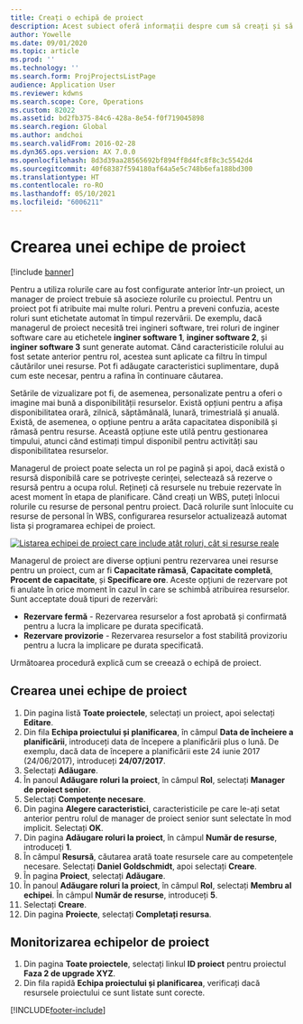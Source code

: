 ```yaml
---
title: Creați o echipă de proiect
description: Acest subiect oferă informații despre cum să creați și să gestionați echipe de proiect.
author: Yowelle
ms.date: 09/01/2020
ms.topic: article
ms.prod: ''
ms.technology: ''
ms.search.form: ProjProjectsListPage
audience: Application User
ms.reviewer: kdwns
ms.search.scope: Core, Operations
ms.custom: 82022
ms.assetid: bd2fb375-84c6-428a-8e54-f0f719045898
ms.search.region: Global
ms.author: andchoi
ms.search.validFrom: 2016-02-28
ms.dyn365.ops.version: AX 7.0.0
ms.openlocfilehash: 8d3d39aa28565692bf894ff8d4fc8f8c3c5542d4
ms.sourcegitcommit: 40f68387f594180af64a5e5c748b6efa188bd300
ms.translationtype: HT
ms.contentlocale: ro-RO
ms.lasthandoff: 05/10/2021
ms.locfileid: "6006211"
---
```

# <a name="create-a-project-team"></a>Crearea unei echipe de proiect

[!include [banner](../includes/banner.md)]

Pentru a utiliza rolurile care au fost configurate anterior într-un proiect, un manager de proiect trebuie să asocieze rolurile cu proiectul. Pentru un proiect pot fi atribuite mai multe roluri. Pentru a preveni confuzia, aceste roluri sunt etichetate automat în timpul rezervării. De exemplu, dacă managerul de proiect necesită trei ingineri software, trei roluri de inginer software care au etichetele **inginer software 1**, **inginer software 2**, și **inginer software 3** sunt generate automat. Când caracteristicile rolului au fost setate anterior pentru rol, acestea sunt aplicate ca filtru în timpul căutărilor unei resurse. Pot fi adăugate caracteristici suplimentare, după cum este necesar, pentru a rafina în continuare căutarea.

Setările de vizualizare pot fi, de asemenea, personalizate pentru a oferi o imagine mai bună a disponibilității resurselor. Există opțiuni pentru a afișa disponibilitatea orară, zilnică, săptămânală, lunară, trimestrială și anuală. Există, de asemenea, o opțiune pentru a arăta capacitatea disponibilă și rămasă pentru resurse. Această opțiune este utilă pentru gestionarea timpului, atunci când estimați timpul disponibil pentru activități sau disponibilitatea resurselor.

Managerul de proiect poate selecta un rol pe pagină și apoi, dacă există o resursă disponibilă care se potrivește cerinței, selectează să rezerve o resursă pentru a ocupa rolul. Rețineți că resursele nu trebuie rezervate în acest moment în etapa de planificare. Când creați un WBS, puteți înlocui rolurile cu resurse de personal pentru proiect. Dacă rolurile sunt înlocuite cu resurse de personal în WBS, configurarea resurselor actualizează automat lista și programarea echipei de proiect.

[![Listarea echipei de proiect care include atât roluri, cât și resurse reale](./media/projectresourcing03-1024x368.jpg)](./media/projectresourcing03.jpg) 

Managerul de proiect are diverse opțiuni pentru rezervarea unei resurse pentru un proiect, cum ar fi **Capacitate rămasă**, **Capacitate completă**, **Procent de capacitate**, și **Specificare ore**. Aceste opțiuni de rezervare pot fi anulate în orice moment în cazul în care se schimbă atribuirea resurselor. Sunt acceptate două tipuri de rezervări:

- **Rezervare fermă** - Rezervarea resurselor a fost aprobată și confirmată pentru a lucra la implicare pe durata specificată.
- **Rezervare provizorie** - Rezervarea resurselor a fost stabilită provizoriu pentru a lucra la implicare pe durata specificată.

Următoarea procedură explică cum se creează o echipă de proiect.

## <a name="create-a-project-team"></a>Crearea unei echipe de proiect

1. Din pagina listă **Toate proiectele**, selectați un proiect, apoi selectați **Editare**.
2. Din fila **Echipa proiectului și planificarea**, în câmpul **Data de încheiere a planificării**, introduceți data de începere a planificării plus o lună. De exemplu, dacă data de începere a planificării este 24 iunie 2017 (24/06/2017), introduceți **24/07/2017**.
3. Selectați **Adăugare**.
4. În panoul **Adăugare roluri la proiect**, în câmpul **Rol**, selectați **Manager de proiect senior**.
5. Selectați **Competențe necesare**.
6. Din pagina **Alegere caracteristici**, caracteristicile pe care le-ați setat anterior pentru rolul de manager de proiect senior sunt selectate în mod implicit. Selectați **OK**.
7. Din pagina **Adăugare roluri la proiect**, în câmpul **Număr de resurse**, introduceți **1**.
8. În câmpul **Resursă**, căutarea arată toate resursele care au competențele necesare. Selectați **Daniel Goldschmidt**, apoi selectați **Creare**.
9. În pagina **Proiect**, selectați **Adăugare**.
10. În panoul **Adăugare roluri la proiect**, în câmpul **Rol**, selectați **Membru al echipei**. În câmpul **Număr de resurse**, introduceți **5**.
11. Selectați **Creare**.
12. Din pagina **Proiecte**, selectați **Completați resursa**.

## <a name="monitor-project-teams"></a>Monitorizarea echipelor de proiect
1. Din pagina **Toate proiectele**, selectați linkul **ID proiect** pentru proiectul **Faza 2 de upgrade XYZ**.
2. Din fila rapidă **Echipa proiectului și planificarea**, verificați dacă resursele proiectului ce sunt listate sunt corecte.


[!INCLUDE[footer-include](../includes/footer-banner.md)]